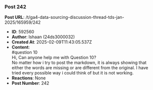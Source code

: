 ### Post 242
**Post URL**: /t/ga4-data-sourcing-discussion-thread-tds-jan-2025/165959/242
- **ID**: 592560
- **Author**: Ishaan (24ds3000032)
- **Created At**: 2025-02-09T11:43:05.537Z
- **Content**:  
  <span class="hashtag-raw">#question</span> 10<br>
Hi, Can anyone help me with Question 10?<br>
No matter how i try to post the markdown, it is always showing that either the words are missing or are different from the original. I have tried every possible way i could think of but it is not working.
- **Reactions**: None
- **Post Number**: 242

